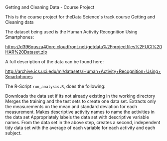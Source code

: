 Getting and Cleaning Data - Course Project

This is the course project for theData Science's track course Getting and Cleaning data

The dataset being used is the Human Activity Recognition Using Smartphones:

https://d396qusza40orc.cloudfront.net/getdata%2Fprojectfiles%2FUCI%20HAR%20Dataset.zip

A full description of the data can be found here:

http://archive.ics.uci.edu/ml/datasets/Human+Activity+Recognition+Using+Smartphones

The R-Script `run_analysis.R`, does the following:

  Downloads the data set if its not already existing in the working directory
  Merges the training and the test sets to create one data set.
  Extracts only the measurements on the mean and standard deviation for each measurement.
  Makes descriptive activity names to name the activities in the data set
  Appropriately labels the data set with descriptive variable names.
  From the data set in the above step, creates a second, independent tidy data set with the average of each variable for each activity and     each subject.

